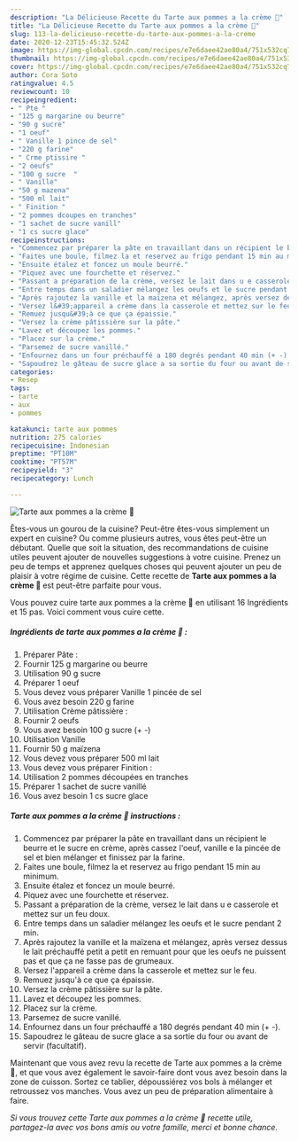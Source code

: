 ```yaml
---
description: "La Délicieuse Recette du Tarte aux pommes a la crème 🍏"
title: "La Délicieuse Recette du Tarte aux pommes a la crème 🍏"
slug: 113-la-delicieuse-recette-du-tarte-aux-pommes-a-la-creme
date: 2020-12-23T15:45:32.524Z
image: https://img-global.cpcdn.com/recipes/e7e6daee42ae80a4/751x532cq70/tarte-aux-pommes-a-la-creme-🍏-photo-principale-de-la-recette.jpg
thumbnail: https://img-global.cpcdn.com/recipes/e7e6daee42ae80a4/751x532cq70/tarte-aux-pommes-a-la-creme-🍏-photo-principale-de-la-recette.jpg
cover: https://img-global.cpcdn.com/recipes/e7e6daee42ae80a4/751x532cq70/tarte-aux-pommes-a-la-creme-🍏-photo-principale-de-la-recette.jpg
author: Cora Soto
ratingvalue: 4.5
reviewcount: 10
recipeingredient:
- " Pte "
- "125 g margarine ou beurre"
- "90 g sucre"
- "1 oeuf"
- " Vanille 1 pince de sel"
- "220 g farine"
- " Crme ptissire "
- "2 oeufs"
- "100 g sucre  "
- " Vanille"
- "50 g mazena"
- "500 ml lait"
- " Finition "
- "2 pommes dcoupes en tranches"
- "1 sachet de sucre vanill"
- "1 cs sucre glace"
recipeinstructions:
- "Commencez par préparer la pâte en travaillant dans un récipient le beurre et le sucre en crème, après cassez l&#39;oeuf, vanille e la pincée de sel et bien mélanger et finissez par la farine."
- "Faites une boule, filmez la et reservez au frigo pendant 15 min au minimum."
- "Ensuite étalez et foncez un moule beurré."
- "Piquez avec une fourchette et réservez."
- "Passant a préparation de la crème, versez le lait dans u e casserole et mettez sur un feu doux."
- "Entre temps dans un saladier mélangez les oeufs et le sucre pendant 2 min."
- "Après rajoutez la vanille et la maïzena et mélangez, après versez dessus le lait préchauffé petit a petit en remuant pour que les oeufs ne puissent pas et que ça ne fasse pas de grumeaux."
- "Versez l&#39;appareil a crème dans la casserole et mettez sur le feu."
- "Remuez jusqu&#39;à ce que ça épaissie."
- "Versez la crème pâtissière sur la pâte."
- "Lavez et découpez les pommes."
- "Placez sur la crème."
- "Parsemez de sucre vanillé."
- "Enfournez dans un four préchauffé a 180 degrés pendant 40 min (+ -)."
- "Sapoudrez le gâteau de sucre glace a sa sortie du four ou avant de servir (facultatif)."
categories:
- Resep
tags:
- tarte
- aux
- pommes

katakunci: tarte aux pommes 
nutrition: 275 calories
recipecuisine: Indonesian
preptime: "PT10M"
cooktime: "PT57M"
recipeyield: "3"
recipecategory: Lunch

---
```



![Tarte aux pommes a la crème 🍏](https://img-global.cpcdn.com/recipes/e7e6daee42ae80a4/751x532cq70/tarte-aux-pommes-a-la-creme-🍏-photo-principale-de-la-recette.jpg)

Êtes-vous un gourou de la cuisine? Peut-être êtes-vous simplement un expert en cuisine? Ou comme plusieurs autres, vous êtes peut-être un débutant. Quelle que soit la situation, des recommandations de cuisine utiles peuvent ajouter de nouvelles suggestions à votre cuisine. Prenez un peu de temps et apprenez quelques choses qui peuvent ajouter un peu de plaisir à votre régime de cuisine. Cette recette de <strong> Tarte aux pommes a la crème 🍏 </strong> est peut-être parfaite pour vous.

<!--inarticleads1-->

Vous pouvez cuire tarte aux pommes a la crème 🍏 en utilisant 16 Ingrédients et 15 pas. Voici comment vous cuire cette.

##### Ingrédients de tarte aux pommes a la crème 🍏 :

1. Préparer  Pâte :
1. Fournir 125 g margarine ou beurre
1. Utilisation 90 g sucre
1. Préparer 1 oeuf
1. Vous devez vous préparer  Vanille 1 pincée de sel
1. Vous avez besoin 220 g farine
1. Utilisation  Crème pâtissière :
1. Fournir 2 oeufs
1. Vous avez besoin 100 g sucre (+ -)
1. Utilisation  Vanille
1. Fournir 50 g maïzena
1. Vous devez vous préparer 500 ml lait
1. Vous devez vous préparer  Finition :
1. Utilisation 2 pommes découpées en tranches
1. Préparer 1 sachet de sucre vanillé
1. Vous avez besoin 1 cs sucre glace




<!--inarticleads2-->

##### Tarte aux pommes a la crème 🍏 instructions :

1. Commencez par préparer la pâte en travaillant dans un récipient le beurre et le sucre en crème, après cassez l&#39;oeuf, vanille e la pincée de sel et bien mélanger et finissez par la farine.
1. Faites une boule, filmez la et reservez au frigo pendant 15 min au minimum.
1. Ensuite étalez et foncez un moule beurré.
1. Piquez avec une fourchette et réservez.
1. Passant a préparation de la crème, versez le lait dans u e casserole et mettez sur un feu doux.
1. Entre temps dans un saladier mélangez les oeufs et le sucre pendant 2 min.
1. Après rajoutez la vanille et la maïzena et mélangez, après versez dessus le lait préchauffé petit a petit en remuant pour que les oeufs ne puissent pas et que ça ne fasse pas de grumeaux.
1. Versez l&#39;appareil a crème dans la casserole et mettez sur le feu.
1. Remuez jusqu&#39;à ce que ça épaissie.
1. Versez la crème pâtissière sur la pâte.
1. Lavez et découpez les pommes.
1. Placez sur la crème.
1. Parsemez de sucre vanillé.
1. Enfournez dans un four préchauffé a 180 degrés pendant 40 min (+ -).
1. Sapoudrez le gâteau de sucre glace a sa sortie du four ou avant de servir (facultatif).




<!--inarticleads1-->

<p>
Maintenant que vous avez revu la recette de Tarte aux pommes a la crème 🍏, et que vous avez également le savoir-faire dont vous avez besoin dans la zone de cuisson. Sortez ce tablier, dépoussiérez vos bols à mélanger et retroussez vos manches. Vous avez un peu de préparation alimentaire à faire.
</p>

<p>
<i>Si vous trouvez cette Tarte aux pommes a la crème 🍏 recette utile, partagez-la avec vos bons amis ou votre famille, merci et bonne chance.</i>
</p>
